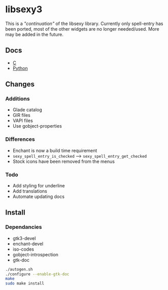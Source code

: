 libsexy3
========

This is a *"continuation"* of the libsexy library.
Currently only spell-entry has been ported, most of the
other widgets are no longer needed/used. More may be added
in the future.

Docs
----

- [C](http://tingping.github.io/libsexy3/c)
- [Python](http://tingping.github.io/libsexy3/py)

Changes
-------

### Additions

- Glade catalog
- GIR files
- VAPI files
- Use gobject-properties

### Differences

- Enchant is now a build time requirement
- ```sexy_spell_entry_is_checked``` --> ```sexy_spell_entry_get_checked```
- Stock icons have been removed from the menus

### Todo

- Add styling for underline
- Add translations
- Automate updating docs

Install
-------

### Dependancies

- gtk3-devel
- enchant-devel
- iso-codes
- gobject-introspection
- gtk-doc

```sh
./autogen.sh
./configure --enable-gtk-doc
make
sudo make install
```
